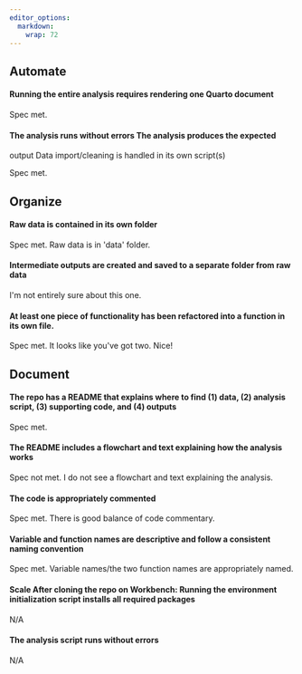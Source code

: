 ```yaml
---
editor_options: 
  markdown: 
    wrap: 72
---
```


## Automate 

#### Running the entire analysis requires rendering one Quarto document

Spec met.

#### The analysis runs without errors The analysis produces the expected
output Data import/cleaning is handled in its own script(s)

Spec met. 

## Organize 

#### Raw data is contained in its own folder 

Spec met. Raw data is in 'data' folder. 

#### Intermediate outputs are created and saved to a separate folder from raw data 

I'm not entirely sure about this one.

#### At least one piece of functionality has been refactored into a function in its own file. 

Spec met. It looks like you've got two. Nice! 

## Document 

#### The repo has a README that explains where to find (1) data, (2) analysis script, (3) supporting code, and (4) outputs

Spec met. 

#### The README includes a flowchart and text explaining how the analysis works 

Spec not met. I do not see a flowchart and text explaining the analysis.  

#### The code is appropriately commented 

Spec met. There is good balance of code commentary. 

#### Variable and function names are descriptive and follow a consistent naming convention 

Spec met. Variable names/the two function names are appropriately named. 

#### Scale After cloning the repo on Workbench: Running the environment initialization script installs all required packages

N/A

#### The analysis script runs without errors

N/A
